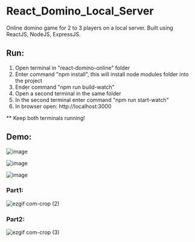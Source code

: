 # React_Domino_Local_Server
Online domino game for 2 to 3 players on a local server.
Built using ReactJS, NodeJS, ExpressJS.

## Run:
1) Open terminal in "react-domino-online" folder
2) Enter command "npm install", this will install node modules folder into the project
3) Ender command "npm run build-watch"
4) Open a second terminal in the same folder
5) In the second terminal enter command "npm run start-watch"
6) In browser open: http://localhost:3000

** Keep both terminals running!

## Demo:

![image](https://user-images.githubusercontent.com/41550958/111081300-3ed1bf80-850b-11eb-8017-7de7a317fcc4.png)

![image](https://user-images.githubusercontent.com/41550958/111081312-5610ad00-850b-11eb-8f2b-c40fa1ee6d16.png)

![image](https://user-images.githubusercontent.com/41550958/111081329-76d90280-850b-11eb-9838-3fef4535c6fe.png)


### Part1:

![ezgif com-crop (2)](https://user-images.githubusercontent.com/41550958/111081111-5ceaf000-850a-11eb-9395-b1856798880b.gif)

### Part2:

![ezgif com-crop (3)](https://user-images.githubusercontent.com/41550958/111081186-c3700e00-850a-11eb-8871-0117bc3d1ee2.gif)
